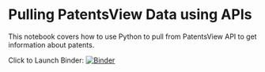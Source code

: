 # Pulling PatentsView Data using APIs

This notebook covers how to use Python to pull from PatentsView API to get information about patents.

Click to Launch Binder: [![Binder](https://mybinder.org/badge_logo.svg)](https://mybinder.org/v2/gh/Coleridge-Initiative/patentview-api/master?filepath=API_Calls.ipynb)
